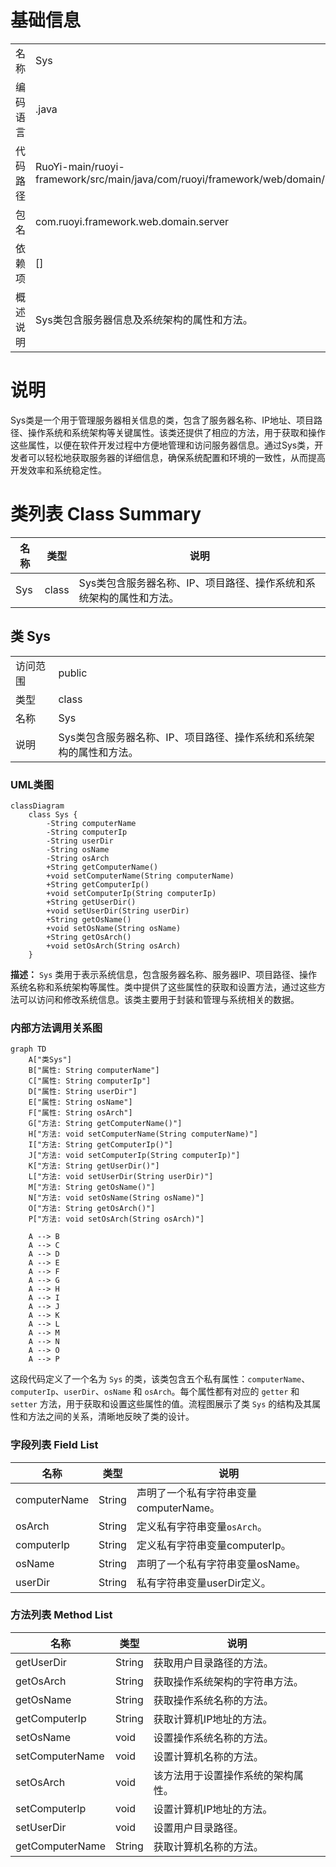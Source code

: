# 基础信息

|      |      |
|------|------|
| 名称 | Sys |
| 编码语言 | .java |
| 代码路径 | RuoYi-main/ruoyi-framework/src/main/java/com/ruoyi/framework/web/domain/server/Sys.java |
| 包名 | com.ruoyi.framework.web.domain.server |
| 依赖项 | [] |
| 概述说明 | Sys类包含服务器信息及系统架构的属性和方法。 |

# 说明

Sys类是一个用于管理服务器相关信息的类，包含了服务器名称、IP地址、项目路径、操作系统和系统架构等关键属性。该类还提供了相应的方法，用于获取和操作这些属性，以便在软件开发过程中方便地管理和访问服务器信息。通过Sys类，开发者可以轻松地获取服务器的详细信息，确保系统配置和环境的一致性，从而提高开发效率和系统稳定性。

# 类列表 Class Summary

| 名称   | 类型  | 说明 |
|-------|------|-------------|
| Sys | class | Sys类包含服务器名称、IP、项目路径、操作系统和系统架构的属性和方法。 |



## 类 Sys

|      |      |
|------|------|
| 访问范围 | public |
| 类型 | class |
| 名称 | Sys |
| 说明 | Sys类包含服务器名称、IP、项目路径、操作系统和系统架构的属性和方法。 |


### UML类图

```mermaid
classDiagram
    class Sys {
        -String computerName
        -String computerIp
        -String userDir
        -String osName
        -String osArch
        +String getComputerName()
        +void setComputerName(String computerName)
        +String getComputerIp()
        +void setComputerIp(String computerIp)
        +String getUserDir()
        +void setUserDir(String userDir)
        +String getOsName()
        +void setOsName(String osName)
        +String getOsArch()
        +void setOsArch(String osArch)
    }
```

**描述：**
`Sys` 类用于表示系统信息，包含服务器名称、服务器IP、项目路径、操作系统名称和系统架构等属性。类中提供了这些属性的获取和设置方法，通过这些方法可以访问和修改系统信息。该类主要用于封装和管理与系统相关的数据。


### 内部方法调用关系图

```mermaid
graph TD
    A["类Sys"]
    B["属性: String computerName"]
    C["属性: String computerIp"]
    D["属性: String userDir"]
    E["属性: String osName"]
    F["属性: String osArch"]
    G["方法: String getComputerName()"]
    H["方法: void setComputerName(String computerName)"]
    I["方法: String getComputerIp()"]
    J["方法: void setComputerIp(String computerIp)"]
    K["方法: String getUserDir()"]
    L["方法: void setUserDir(String userDir)"]
    M["方法: String getOsName()"]
    N["方法: void setOsName(String osName)"]
    O["方法: String getOsArch()"]
    P["方法: void setOsArch(String osArch)"]

    A --> B
    A --> C
    A --> D
    A --> E
    A --> F
    A --> G
    A --> H
    A --> I
    A --> J
    A --> K
    A --> L
    A --> M
    A --> N
    A --> O
    A --> P
```

这段代码定义了一个名为 `Sys` 的类，该类包含五个私有属性：`computerName`、`computerIp`、`userDir`、`osName` 和 `osArch`。每个属性都有对应的 `getter` 和 `setter` 方法，用于获取和设置这些属性的值。流程图展示了类 `Sys` 的结构及其属性和方法之间的关系，清晰地反映了类的设计。

### 字段列表 Field List

| 名称  | 类型  | 说明 |
|-------|-------|------|
| computerName | String | 声明了一个私有字符串变量computerName。 |
| osArch | String | 定义私有字符串变量`osArch`。 |
| computerIp | String | 定义私有字符串变量computerIp。 |
| osName | String | 声明了一个私有字符串变量osName。 |
| userDir | String | 私有字符串变量userDir定义。 |

### 方法列表 Method List

| 名称  | 类型  | 说明 |
|-------|-------|------|
| getUserDir | String | 获取用户目录路径的方法。 |
| getOsArch | String | 获取操作系统架构的字符串方法。 |
| getOsName | String | 获取操作系统名称的方法。 |
| getComputerIp | String | 获取计算机IP地址的方法。 |
| setOsName | void | 设置操作系统名称的方法。 |
| setComputerName | void | 设置计算机名称的方法。 |
| setOsArch | void | 该方法用于设置操作系统的架构属性。 |
| setComputerIp | void | 设置计算机IP地址的方法。 |
| setUserDir | void | 设置用户目录路径。 |
| getComputerName | String | 获取计算机名称的方法。 |




